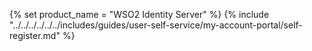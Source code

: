 {% set product_name = "WSO2 Identity Server" %}
{% include "../../../../../../includes/guides/user-self-service/my-account-portal/self-register.md" %}